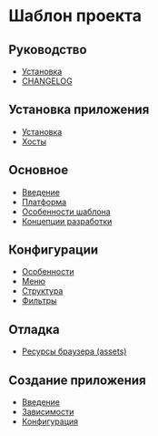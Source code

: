 Шаблон проекта
===

## Руководство 

* [Установка](install.md)
* [CHANGELOG](platform-release.md) 

## Установка приложения

* [Установка](install-app-main.md)
* [Хосты](install-app-host.md)

## Основное

* [Введение](template-intro.md)
* [Платформа](template-platform.md)
* [Особенности шаблона](template-feature.md)
* [Концепции разработки](template-development.md)

## Конфигурации

* [Особенности](config-feature.md)
* [Меню](config-menu.md)
* [Структура](config-map.md)
* [Фильтры](config-filter.md)

## Отладка

* [Ресурсы браузера (assets)](debug-assets.md)

## Создание приложения

* [Введение](custom-intro.md)
* [Зависимости](custom-dependency.md)
* [Конфигурация](custom-config.md)

